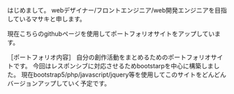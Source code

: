 はじめまして。
webデザイナー/フロントエンジニア/web開発エンジニアを目指しているマサキと申します。

現在こちらのgithubページを使用してポートフォリオサイトをアップしています。

［ポートフォリオ内容］
自分の創作活動をまとめるためのポートフォリオサイトです。
今回はレスポンシブに対応させるためbootstarpを中心に構築しました。
現在bootstrap5/php/javascript/jquery等を使用してこのサイトをどんどんバージョンアップしていく予定です。
